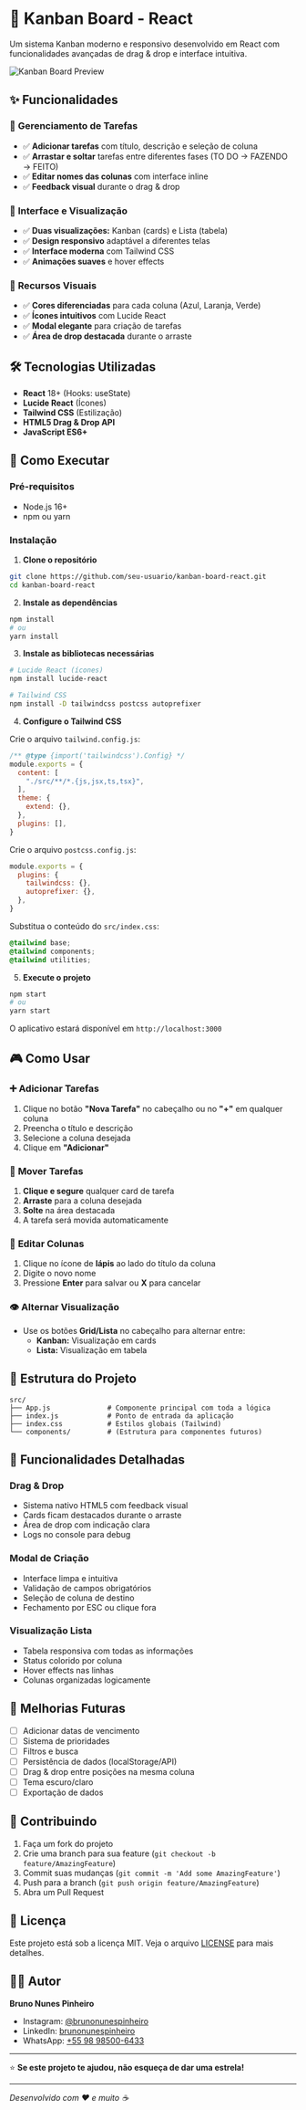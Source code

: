 # 🚀 Kanban Board - React

Um sistema Kanban moderno e responsivo desenvolvido em React com funcionalidades avançadas de drag & drop e interface intuitiva.

![Kanban Board Preview](https://via.placeholder.com/800x400/3B82F6/ffffff?text=Kanban+Board+Preview)

## ✨ Funcionalidades

### 🎯 **Gerenciamento de Tarefas**
- ✅ **Adicionar tarefas** com título, descrição e seleção de coluna
- ✅ **Arrastar e soltar** tarefas entre diferentes fases (TO DO → FAZENDO → FEITO)
- ✅ **Editar nomes das colunas** com interface inline
- ✅ **Feedback visual** durante o drag & drop

### 📱 **Interface e Visualização**
- ✅ **Duas visualizações:** Kanban (cards) e Lista (tabela)
- ✅ **Design responsivo** adaptável a diferentes telas
- ✅ **Interface moderna** com Tailwind CSS
- ✅ **Animações suaves** e hover effects

### 🎨 **Recursos Visuais**
- ✅ **Cores diferenciadas** para cada coluna (Azul, Laranja, Verde)
- ✅ **Ícones intuitivos** com Lucide React
- ✅ **Modal elegante** para criação de tarefas
- ✅ **Área de drop destacada** durante o arraste

## 🛠️ Tecnologias Utilizadas

- **React** 18+ (Hooks: useState)
- **Lucide React** (Ícones)
- **Tailwind CSS** (Estilização)
- **HTML5 Drag & Drop API**
- **JavaScript ES6+**

## 🚀 Como Executar

### Pré-requisitos
- Node.js 16+
- npm ou yarn

### Instalação

1. **Clone o repositório**
```bash
git clone https://github.com/seu-usuario/kanban-board-react.git
cd kanban-board-react
```

2. **Instale as dependências**
```bash
npm install
# ou
yarn install
```

3. **Instale as bibliotecas necessárias**
```bash
# Lucide React (ícones)
npm install lucide-react

# Tailwind CSS
npm install -D tailwindcss postcss autoprefixer
```

4. **Configure o Tailwind CSS**

Crie o arquivo `tailwind.config.js`:
```javascript
/** @type {import('tailwindcss').Config} */
module.exports = {
  content: [
    "./src/**/*.{js,jsx,ts,tsx}",
  ],
  theme: {
    extend: {},
  },
  plugins: [],
}
```

Crie o arquivo `postcss.config.js`:
```javascript
module.exports = {
  plugins: {
    tailwindcss: {},
    autoprefixer: {},
  },
}
```

Substitua o conteúdo do `src/index.css`:
```css
@tailwind base;
@tailwind components;
@tailwind utilities;
```

5. **Execute o projeto**
```bash
npm start
# ou
yarn start
```

O aplicativo estará disponível em `http://localhost:3000`

## 🎮 Como Usar

### ➕ **Adicionar Tarefas**
1. Clique no botão **"Nova Tarefa"** no cabeçalho ou no **"+"** em qualquer coluna
2. Preencha o título e descrição
3. Selecione a coluna desejada
4. Clique em **"Adicionar"**

### 🔄 **Mover Tarefas**
1. **Clique e segure** qualquer card de tarefa
2. **Arraste** para a coluna desejada
3. **Solte** na área destacada
4. A tarefa será movida automaticamente

### 📝 **Editar Colunas**
1. Clique no ícone de **lápis** ao lado do título da coluna
2. Digite o novo nome
3. Pressione **Enter** para salvar ou **X** para cancelar

### 👁️ **Alternar Visualização**
- Use os botões **Grid/Lista** no cabeçalho para alternar entre:
  - **Kanban:** Visualização em cards
  - **Lista:** Visualização em tabela

## 📂 Estrutura do Projeto

```
src/
├── App.js              # Componente principal com toda a lógica
├── index.js            # Ponto de entrada da aplicação
├── index.css           # Estilos globais (Tailwind)
└── components/         # (Estrutura para componentes futuros)
```

## 🎨 Funcionalidades Detalhadas

### **Drag & Drop**
- Sistema nativo HTML5 com feedback visual
- Cards ficam destacados durante o arraste
- Área de drop com indicação clara
- Logs no console para debug

### **Modal de Criação**
- Interface limpa e intuitiva
- Validação de campos obrigatórios
- Seleção de coluna de destino
- Fechamento por ESC ou clique fora

### **Visualização Lista**
- Tabela responsiva com todas as informações
- Status colorido por coluna
- Hover effects nas linhas
- Colunas organizadas logicamente

## 🔮 Melhorias Futuras

- [ ] Adicionar datas de vencimento
- [ ] Sistema de prioridades
- [ ] Filtros e busca
- [ ] Persistência de dados (localStorage/API)
- [ ] Drag & drop entre posições na mesma coluna
- [ ] Tema escuro/claro
- [ ] Exportação de dados

## 🤝 Contribuindo

1. Faça um fork do projeto
2. Crie uma branch para sua feature (`git checkout -b feature/AmazingFeature`)
3. Commit suas mudanças (`git commit -m 'Add some AmazingFeature'`)
4. Push para a branch (`git push origin feature/AmazingFeature`)
5. Abra um Pull Request

## 📝 Licença

Este projeto está sob a licença MIT. Veja o arquivo [LICENSE](LICENSE) para mais detalhes.

## 👨‍💻 Autor

**Bruno Nunes Pinheiro**

- Instagram: [@brunonunespinheiro](https://instagram.com/brunonunespinheiro)
- LinkedIn: [brunonunespinheiro](https://www.linkedin.com/in/brunonunespinheiro/)
- WhatsApp: [+55 98 98500-6433](https://wa.me/5598985006433)

---

⭐ **Se este projeto te ajudou, não esqueça de dar uma estrela!**

---

*Desenvolvido com ❤️ e muito ☕*
